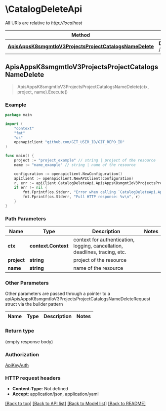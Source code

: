 # \CatalogDeleteApi

All URIs are relative to *http://localhost*

Method | HTTP request | Description
------------- | ------------- | -------------
[**ApisAppsK8smgmtIoV3ProjectsProjectCatalogsNameDelete**](CatalogDeleteApi.md#ApisAppsK8smgmtIoV3ProjectsProjectCatalogsNameDelete) | **Delete** /apis/apps.k8smgmt.io/v3/projects/{project}/catalogs/{name} | 



## ApisAppsK8smgmtIoV3ProjectsProjectCatalogsNameDelete

> ApisAppsK8smgmtIoV3ProjectsProjectCatalogsNameDelete(ctx, project, name).Execute()





### Example

```go
package main

import (
    "context"
    "fmt"
    "os"
    openapiclient "github.com/GIT_USER_ID/GIT_REPO_ID"
)

func main() {
    project := "project_example" // string | project of the resource
    name := "name_example" // string | name of the resource

    configuration := openapiclient.NewConfiguration()
    apiClient := openapiclient.NewAPIClient(configuration)
    r, err := apiClient.CatalogDeleteApi.ApisAppsK8smgmtIoV3ProjectsProjectCatalogsNameDelete(context.Background(), project, name).Execute()
    if err != nil {
        fmt.Fprintf(os.Stderr, "Error when calling `CatalogDeleteApi.ApisAppsK8smgmtIoV3ProjectsProjectCatalogsNameDelete``: %v\n", err)
        fmt.Fprintf(os.Stderr, "Full HTTP response: %v\n", r)
    }
}
```

### Path Parameters


Name | Type | Description  | Notes
------------- | ------------- | ------------- | -------------
**ctx** | **context.Context** | context for authentication, logging, cancellation, deadlines, tracing, etc.
**project** | **string** | project of the resource | 
**name** | **string** | name of the resource | 

### Other Parameters

Other parameters are passed through a pointer to a apiApisAppsK8smgmtIoV3ProjectsProjectCatalogsNameDeleteRequest struct via the builder pattern


Name | Type | Description  | Notes
------------- | ------------- | ------------- | -------------



### Return type

 (empty response body)

### Authorization

[ApiKeyAuth](../README.md#ApiKeyAuth)

### HTTP request headers

- **Content-Type**: Not defined
- **Accept**: application/json, application/yaml

[[Back to top]](#) [[Back to API list]](../README.md#documentation-for-api-endpoints)
[[Back to Model list]](../README.md#documentation-for-models)
[[Back to README]](../README.md)

